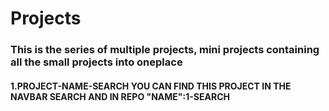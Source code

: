 <h1>Projects</h1>
<h3>
This is the series of multiple projects, mini projects containing all the small projects into oneplace
</h3>
<h4>
1.PROJECT-NAME-SEARCH
YOU CAN FIND THIS PROJECT IN THE NAVBAR SEARCH AND IN REPO "NAME":1-SEARCH
</h4>

